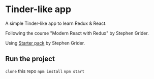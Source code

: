 # Tinder-like app

A simple Tinder-like app to learn Redux & React.

Following the course "Modern React with Redux" by Stephen Grider.

Using [Starter pack](https://github.com/StephenGrider/ReduxSimpleStarter) by Stephen Grider.

## Run the project
`clone` this repo
`npm install`
`npm start`
